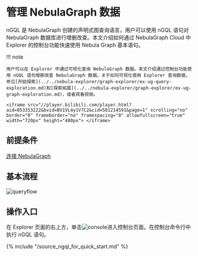 # 管理 NebulaGraph 数据

nGQL 是 NebulaGraph 创建的声明式图查询语言。用户可以使用 nGQL 语句对 NebulaGraph 数据库进行增删改查。本文介绍如何通过 NebulaGraph Cloud 中 Explorer 的控制台功能快速使用 Nebula Graph 基本语句。

!!! note

    用户可以在 Explorer 中通过可视化查询 NebulaGraph 数据。本文介绍通过控制台功能使用 nGQL 语句增删改查 NebulaGraph 数据。关于如何可视化使用 Explorer 查询数据，参见[开始探索](../../nebula-explorer/graph-explorer/ex-ug-query-exploration.md)和[探索拓展](../../nebula-explorer/graph-explorer/ex-ug-graph-exploration.md)，或者观看视频。

    <iframe src="//player.bilibili.com/player.html?aid=853353222&bvid=BV1VL4y1V7C2&cid=581214591&page=1" scrolling="no" border="0" frameborder="no" framespacing="0" allowfullscreen="true" width="720px" height="480px"> </iframe>

## 前提条件

[连接 NebulaGraph](2.connect-to-nebulagraph-on-cloud.md)

## 基本流程

![queryflow](https://docs-cdn.nebula-graph.com.cn/figures/queryflow_2022-09-29_17-27-31.png)

## 操作入口

在 Explorer 页面的右上方，单击![console](https://docs-cdn.nebula-graph.com.cn/figures/nav-console2.png)进入控制台页面。在控制台命令行中执行 nGQL 语句。

{% include "/source_ngql_for_quick_start.md" %}
<!-- The line above is for content reusing. The source file is in the docs-2.0/reuse directory. -->

